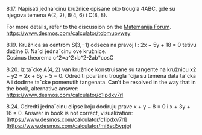 8.17. Napisati jednaˇcinu kružnice opisane oko trougla 4ABC, gde su njegova temena
A(2, 2), B(4, 6) i C(8, 8).

For more details, refer to the discussion on the [Matemanija Forum](https://forum.matemanija.com/viewtopic.php?f=5&t=1884).
https://www.desmos.com/calculator/tobmupvwey

8.19. Kružnica sa centrom S(3,−1) odseca na pravoj l : 2x − 5y + 18 = 0 tetivu dužine 6. 
Na´ci jednaˇcinu ove kružnice.  
Cosinus theorema c^2=a^2+b^2-2ab*cosC

8.20. Iz taˇcke A(4, 2) van kružnice konstruisane su tangente na kružnicu x2 + y2 − 2x + 6y + 5 = 0. Odrediti površinu trougla ˇcija su temena data taˇcka A i dodirne taˇcke pomenutih tangenata.
Can't be resolved in the way that in the book, alternative answer:
https://www.desmos.com/calculator/c1ipdxv7rl

8.24. Odredti jednaˇcinu elipse koju dodiruju prave x + y − 8 = 0 i x + 3y + 16 = 0.
Answer in book is not correct, visualization:  
[https://www.desmos.com/calculator/c1ipdxv7rl](https://www.desmos.com/calculator/mi8ed5vpjo)  
